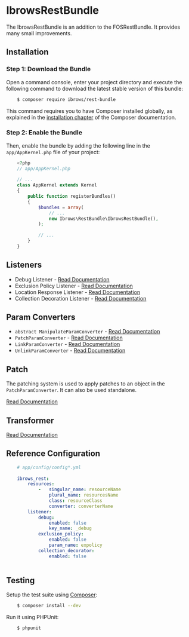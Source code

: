 # IbrowsRestBundle

The IbrowsRestBundle is an addition to the FOSRestBundle. It provides many small improvements.

## Installation

### Step 1: Download the Bundle

Open a command console, enter your project directory and execute the
following command to download the latest stable version of this bundle:

```bash
    $ composer require ibrows/rest-bundle
```

This command requires you to have Composer installed globally, as explained
in the [installation chapter](https://getcomposer.org/doc/00-intro.md)
of the Composer documentation.

### Step 2: Enable the Bundle

Then, enable the bundle by adding the following line in the `app/AppKernel.php`
file of your project:

```php
    <?php
    // app/AppKernel.php
    
    // ...
    class AppKernel extends Kernel
    {
        public function registerBundles()
        {
            $bundles = array(
                // ...
                new Ibrows\RestBundle\IbrowsRestBundle(),
            );
            
            // ...
        }
    }
```

## Listeners
- Debug Listener - [Read Documentation](listener/debug_response_listener.md)
- Exclusion Policy Listener - [Read Documentation](listener/exclusion_policy_response_listener.md)
- Location Response Listener - [Read Documentation](listener/location_response_listener.md)
- Collection Decoration Listener - [Read Documentation](listener/collection_decoration_listener.md)

## Param Converters
- `abstract ManipulateParamConverter` - [Read Documentation](param_converter/manipulate_param_converter.md)
- `PatchParamConverter` - [Read Documentation](param_converter/patch_param_converter.md)
- `LinkParamConverter` - [Read Documentation](param_converter/link_param_converter.md)
- `UnlinkParamConverter` - [Read Documentation](param_converter/unlink_param_converter.md)
 
## Patch

The patching system is used to apply patches to an object in the `PatchParamConverter`. It can also be used standalone.

[Read Documentation](patch.md)
 
## Transformer
[Read Documentation](transformer.md)

## Reference Configuration

```yaml
    # app/config/config*.yml
    
    ibrows_rest:
        resources:
            -   singular_name: resourceName
                plural_name: resourcesName
                class: resourceClass
                converter: converterName
        listener:
            debug:
                enabled: false
                key_name: _debug
            exclusion_policy:
                enabled: false
                param_name: expolicy
            collection_decorator:
                enabled: false
               
```


## Testing

Setup the test suite using [Composer](http://getcomposer.org/):

```bash
    $ composer install --dev
```

Run it using PHPUnit:

```bash
    $ phpunit
```